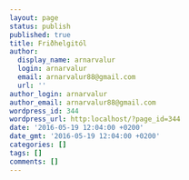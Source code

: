```yaml
---
layout: page
status: publish
published: true
title: Friðhelgitól
author:
  display_name: arnarvalur
  login: arnarvalur
  email: arnarvalur88@gmail.com
  url: ''
author_login: arnarvalur
author_email: arnarvalur88@gmail.com
wordpress_id: 344
wordpress_url: http:localhost/?page_id=344
date: '2016-05-19 12:04:00 +0200'
date_gmt: '2016-05-19 12:04:00 +0200'
categories: []
tags: []
comments: []
---
```



